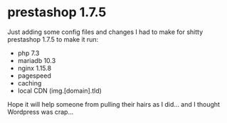 # prestashop 1.7.5

Just adding some config files and changes I had to make for shitty prestashop 1.7.5 to make it run:
- php 7.3
- mariadb 10.3
- nginx 1.15.8
- pagespeed
- caching
- local CDN (img.[domain].tld)

Hope it will help someone from pulling their hairs as I did... and I thought Wordpress was crap... 
